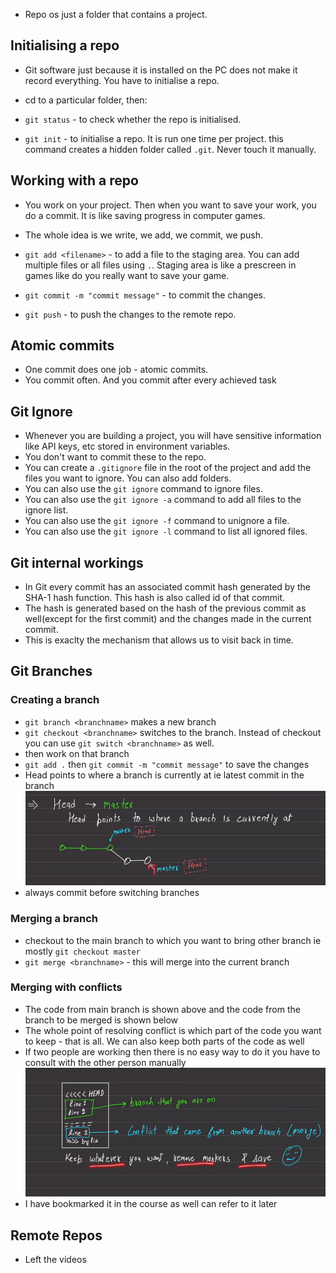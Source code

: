 - Repo os just a folder that contains a project.

## Initialising a repo

- Git software just because it is installed on the PC does not make it record everything. You have to initialise a repo.

- cd to a particular folder, then:
- `git status` - to check whether the repo is initialised.
- `git init` - to initialise a repo. It is run one time per project. this command creates a hidden folder called `.git`. Never touch it manually.

## Working with a repo

- You work on your project. Then when you want to save your work, you do a commit. It is like saving progress in computer games.
- The whole idea is we write, we add, we commit, we push.

- `git add <filename>` - to add a file to the staging area. You can add multiple files or all files using `.`. Staging area is like a prescreen in games like do you really want to save your game.
- `git commit -m "commit message"` - to commit the changes.
- `git push` - to push the changes to the remote repo.

## Atomic commits

- One commit does one job - atomic commits.
- You commit often. And you commit after every achieved task

## Git Ignore

- Whenever you are building a project, you will have sensitive information like API keys, etc stored in environment variables.
- You don't want to commit these to the repo.
- You can create a `.gitignore` file in the root of the project and add the files you want to ignore. You can also add folders.
- You can also use the `git ignore` command to ignore files.
- You can also use the `git ignore -a` command to add all files to the ignore list.
- You can also use the `git ignore -f` command to unignore a file.
- You can also use the `git ignore -l` command to list all ignored files.

## Git internal workings

- In Git every commit has an associated commit hash generated by the SHA-1 hash function. This hash is also called id of that commit.
- The hash is generated based on the hash of the previous commit as well(except for the first commit) and the changes made in the current commit.
- This is exaclty the mechanism that allows us to visit back in time.

## Git Branches

### Creating a branch

- `git branch <branchname>` makes a new branch
- `git checkout <branchname>` switches to the branch. Instead of checkout you can use `git switch <branchname>` as well.
- then work on that branch
- `git add .` then `git commit -m "commit message"` to save the changes
- Head points to where a branch is currently at ie latest commit in the branch
  ![Git Branch Image](../Screenshots/1.PNG)
- always commit before switching branches

### Merging a branch

- checkout to the main branch to which you want to bring other branch ie mostly `git checkout master`
- `git merge <branchname>` - this will merge <branchname> into the current branch

### Merging with conflicts

- The code from main branch is shown above and the code from the branch to be merged is shown below
- The whole point of resolving conflict is which part of the code you want to keep - that is all. We can also keep both parts of the code as well
- If two people are working then there is no easy way to do it you have to consult with the other person manually
  ![Git Branch Image](../Screenshots/2.PNG)
- I have bookmarked it in the course as well can refer to it later

## Remote Repos

- Left the videos
